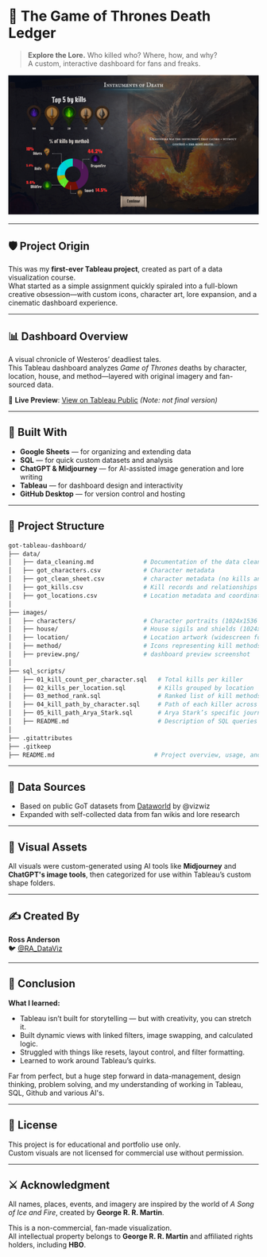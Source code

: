 # 🐉 The Game of Thrones Death Ledger

> **Explore the Lore.** Who killed who? Where, how, and why?  
> A custom, interactive dashboard for fans and freaks.

[![Dashboard Preview](images/preview.png)](https://shorturl.at/pXnf1)

---

## 🛡️ Project Origin

This was my **first-ever Tableau project**, created as part of a data visualization course.  
What started as a simple assignment quickly spiraled into a full-blown creative obsession—with custom icons, character art, lore expansion, and a cinematic dashboard experience.

---

## 📊 Dashboard Overview

A visual chronicle of Westeros’ deadliest tales.  
This Tableau dashboard analyzes *Game of Thrones* deaths by character, location, house, and method—layered with original imagery and fan-sourced data.

📍 **Live Preview**: [View on Tableau Public](https://shorturl.at/pXnf1) *(Note: not final version)*


---

## 🔧 Built With

- **Google Sheets** — for organizing and extending data
- **SQL** — for quick custom datasets and analysis 
- **ChatGPT & Midjourney** — for AI-assisted image generation and lore writing  
- **Tableau** — for dashboard design and interactivity  
- **GitHub Desktop** — for version control and hosting  

---

## 📁 Project Structure

```bash 
got-tableau-dashboard/
├── data/
│   ├── data_cleaning.md              # Documentation of the data cleaning process
│   ├── got_characters.csv            # Character metadata
│   ├── got_clean_sheet.csv           # character metadata (no kills and still alive)
│   ├── got_kills.csv                 # Kill records and relationships
│   ├── got_locations.csv             # Location metadata and coordinates
│
├── images/
│   ├── characters/                   # Character portraits (1024x1536 PNGs)
│   ├── house/                        # House sigils and shields (1024x1024 PNGs)
│   ├── location/                     # Location artwork (widescreen format)
│   ├── method/                       # Icons representing kill methods (1024x1024 PNGs)
│   ├── preview.png/                  # dashboard preview screenshot
│
├── sql_scripts/
│   ├── 01_kill_count_per_character.sql   # Total kills per killer
│   ├── 02_kills_per_location.sql         # Kills grouped by location
│   ├── 03_method_rank.sql                # Ranked list of kill methods
│   ├── 04_kill_path_by_character.sql     # Path of each killer across episodes
│   ├── 05_kill_path_Arya_Stark.sql       # Arya Stark’s specific journey
│   ├── README.md                         # Description of SQL queries
│
├── .gitattributes
├── .gitkeep
├── README.md                            # Project overview, usage, and credits

```


---

## 🧙 Data Sources

- Based on public GoT datasets from [Dataworld](https://data.world/makeovermonday/2019w27) by @vizwiz  
- Expanded with self-collected data from fan wikis and lore research

---

## 🎨 Visual Assets

All visuals were custom-generated using AI tools like **Midjourney** and **ChatGPT's image tools**, then categorized for use within Tableau’s custom shape folders.

---

## ✍️ Created By

**Ross Anderson**  
🐦 [@RA_DataViz](https://x.com/RA_DataViz)

---

## 🧠 Conclusion

**What I learned:**
- Tableau isn’t built for storytelling — but with creativity, you can stretch it.
- Built dynamic views with linked filters, image swapping, and calculated logic.
- Struggled with things like resets, layout control, and filter formatting.
- Learned to work around Tableau’s quirks.

Far from perfect, but a huge step forward in data-management, design thinking, problem solving, and my understanding of working in Tableau, SQL, Github and various AI's.


---

## 📜 License

This project is for educational and portfolio use only.  
Custom visuals are not licensed for commercial use without permission.

---

## ⚔️ Acknowledgment

All names, places, events, and imagery are inspired by the world of *A Song of Ice and Fire*, created by **George R. R. Martin**.

This is a non-commercial, fan-made visualization.  
All intellectual property belongs to **George R. R. Martin** and affiliated rights holders, including **HBO**.
